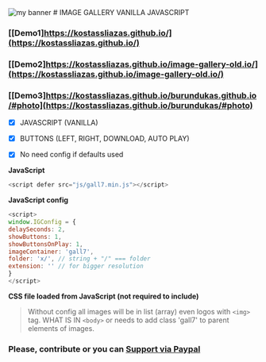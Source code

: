 <img src="https://user-images.githubusercontent.com/31342007/174409042-20f6e486-5aa5-46ad-bf79-a975f6d1f38c.png" alt="my banner">
# IMAGE GALLERY VANILLA JAVASCRIPT

### [[Demo1]https://kostassliazas.github.io/](https://kostassliazas.github.io/)
### [[Demo2]https://kostassliazas.github.io/image-gallery-old.io/](https://kostassliazas.github.io/image-gallery-old.io/)
### [[Demo3]https://kostassliazas.github.io/burundukas.github.io/#photo](https://kostassliazas.github.io/burundukas/#photo)

- [x] JAVASCRIPT (VANILLA) 
- [x] BUTTONS (LEFT, RIGHT, DOWNLOAD, AUTO PLAY)
- [x] No need config if defaults used


**JavaScript**
```javascript
<script defer src="js/gall7.min.js"></script>
```
**JavaScript config**
```javascript
<script>
window.IGConfig = {
delaySeconds: 2,
showButtons: 1,
showButtonsOnPlay: 1,
imageContainer: 'gall7',
folder: 'x/', // string + "/" === folder
extension: '' // for bigger resolution
}
</script>
```
**CSS file loaded from JavaScript (not required to include)**


>Without config all images will be in list (array) even logos with ```<img>``` tag. WHAT IS IN ```<body>``` or needs to add class 'gall7' to parent elements of images.
### Please, contribute or you can <a href="https://www.paypal.com/donate/?hosted_button_id=7KH4VV5GJR2BJ" rel="noopener" target="_blank">Support via Paypal</a>
